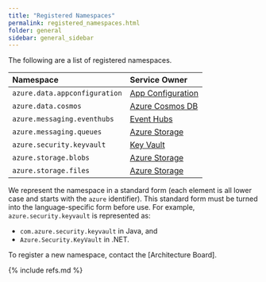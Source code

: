```yaml
---
title: "Registered Namespaces"
permalink: registered_namespaces.html
folder: general
sidebar: general_sidebar
---
```


The following are a list of registered namespaces.

| Namespace                     | Service Owner                  |
| :---------------------------- | :----------------------------- |
| `azure.data.appconfiguration` | [App Configuration]            |
| `azure.data.cosmos`           | [Azure Cosmos DB]              |
| `azure.messaging.eventhubs`   | [Event Hubs]                   |
| `azure.messaging.queues`      | [Azure Storage]                |
| `azure.security.keyvault`     | [Key Vault]                    |
| `azure.storage.blobs`         | [Azure Storage]                |
| `azure.storage.files`         | [Azure Storage]                |

We represent the namespace in a standard form (each element is all lower case and starts with the `azure` identifier).  This standard form must be turned into the language-specific form before use.  For example, `azure.security.keyvault` is represented as:

* `com.azure.security.keyvault` in Java, and
* `Azure.Security.KeyVault` in .NET.

To register a new namespace, contact the [Architecture Board].

{% include refs.md %}

<!-- Service Links -->
[App Configuration]: https://azure.microsoft.com/en-us/services/app-configuration/
[Azure Cosmos DB]: https://azure.microsoft.com/en-us/services/cosmos-db/
[Azure Storage]: https://azure.microsoft.com/en-us/services/storage
[Event Hubs]: https://azure.microsoft.com/en-us/services/event-hubs/
[Key Vault]: https://azure.microsoft.com/en-us/services/key-vault/
